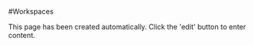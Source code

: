 <!-- Freeki metadata. Do not remove this section!
TITLE: Workspaces
-->
#Workspaces

This page has been created automatically. Click the 'edit' button to enter content.